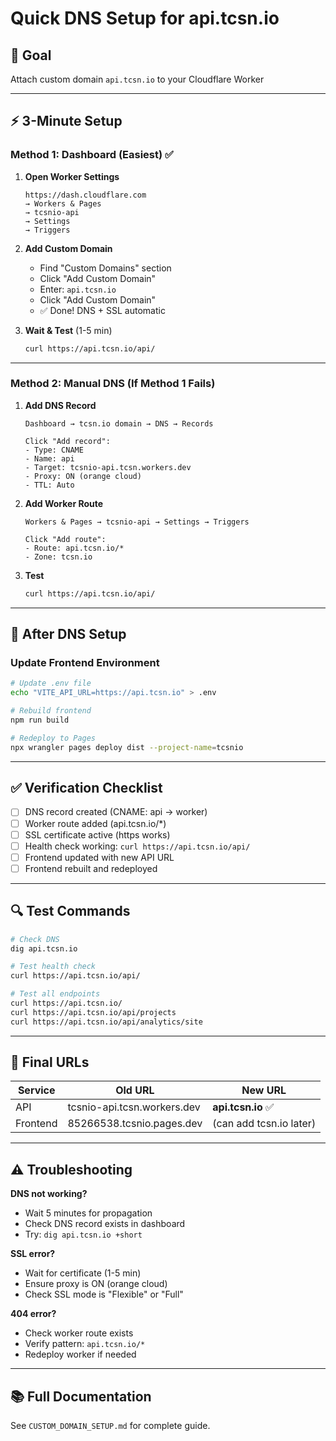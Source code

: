 # Quick DNS Setup for api.tcsn.io

## 🎯 Goal
Attach custom domain `api.tcsn.io` to your Cloudflare Worker

---

## ⚡ 3-Minute Setup

### Method 1: Dashboard (Easiest) ✅

1. **Open Worker Settings**
   ```
   https://dash.cloudflare.com
   → Workers & Pages
   → tcsnio-api
   → Settings
   → Triggers
   ```

2. **Add Custom Domain**
   - Find "Custom Domains" section
   - Click "Add Custom Domain"
   - Enter: `api.tcsn.io`
   - Click "Add Custom Domain"
   - ✅ Done! DNS + SSL automatic

3. **Wait & Test** (1-5 min)
   ```bash
   curl https://api.tcsn.io/api/
   ```

---

### Method 2: Manual DNS (If Method 1 Fails)

1. **Add DNS Record**
   ```
   Dashboard → tcsn.io domain → DNS → Records
   
   Click "Add record":
   - Type: CNAME
   - Name: api
   - Target: tcsnio-api.tcsn.workers.dev
   - Proxy: ON (orange cloud)
   - TTL: Auto
   ```

2. **Add Worker Route**
   ```
   Workers & Pages → tcsnio-api → Settings → Triggers
   
   Click "Add route":
   - Route: api.tcsn.io/*
   - Zone: tcsn.io
   ```

3. **Test**
   ```bash
   curl https://api.tcsn.io/api/
   ```

---

## 📝 After DNS Setup

### Update Frontend Environment

```bash
# Update .env file
echo "VITE_API_URL=https://api.tcsn.io" > .env

# Rebuild frontend
npm run build

# Redeploy to Pages
npx wrangler pages deploy dist --project-name=tcsnio
```

---

## ✅ Verification Checklist

- [ ] DNS record created (CNAME: api → worker)
- [ ] Worker route added (api.tcsn.io/*)
- [ ] SSL certificate active (https works)
- [ ] Health check working: `curl https://api.tcsn.io/api/`
- [ ] Frontend updated with new API URL
- [ ] Frontend rebuilt and redeployed

---

## 🔍 Test Commands

```bash
# Check DNS
dig api.tcsn.io

# Test health check
curl https://api.tcsn.io/api/

# Test all endpoints
curl https://api.tcsn.io/
curl https://api.tcsn.io/api/projects
curl https://api.tcsn.io/api/analytics/site
```

---

## 🎉 Final URLs

| Service | Old URL | New URL |
|---------|---------|---------|
| API | tcsnio-api.tcsn.workers.dev | **api.tcsn.io** ✅ |
| Frontend | 85266538.tcsnio.pages.dev | (can add tcsn.io later) |

---

## ⚠️ Troubleshooting

**DNS not working?**
- Wait 5 minutes for propagation
- Check DNS record exists in dashboard
- Try: `dig api.tcsn.io +short`

**SSL error?**
- Wait for certificate (1-5 min)
- Ensure proxy is ON (orange cloud)
- Check SSL mode is "Flexible" or "Full"

**404 error?**
- Check worker route exists
- Verify pattern: `api.tcsn.io/*`
- Redeploy worker if needed

---

## 📚 Full Documentation

See `CUSTOM_DOMAIN_SETUP.md` for complete guide.

